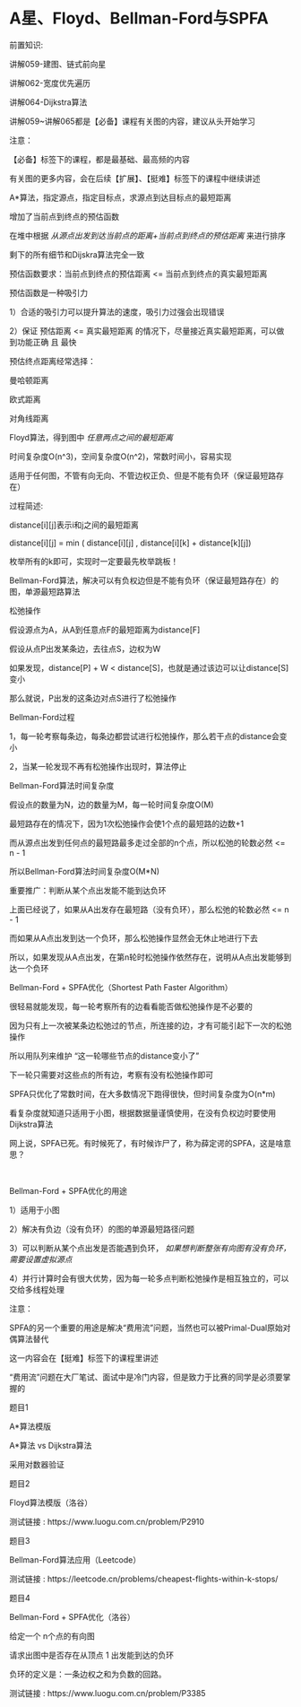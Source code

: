 # A星、Floyd、Bellman-Ford与SPFA

前置知识:

讲解059\-建图、链式前向星

讲解062\-宽度优先遍历

讲解064\-Dijkstra算法

讲解059~讲解065都是【必备】课程有关图的内容，建议从头开始学习

注意：

【必备】标签下的课程，都是最基础、最高频的内容

有关图的更多内容，会在后续【扩展】、【挺难】标签下的课程中继续讲述

A\*算法，指定源点，指定目标点，求源点到达目标点的最短距离

增加了当前点到终点的预估函数

在堆中根据  _从源点出发到达当前点的距离\+当前点到终点的预估距离_  来进行排序

剩下的所有细节和Dijskra算法完全一致

预估函数要求：当前点到终点的预估距离 <= 当前点到终点的真实最短距离

预估函数是一种吸引力

1）合适的吸引力可以提升算法的速度，吸引力过强会出现错误

2）保证 预估距离 <= 真实最短距离 的情况下，尽量接近真实最短距离，可以做到功能正确 且 最快

预估终点距离经常选择：

曼哈顿距离

欧式距离

对角线距离

Floyd算法，得到图中 _任意两点之间的最短距离_

时间复杂度O\(n^3\)，空间复杂度O\(n^2\)，常数时间小，容易实现

适用于任何图，不管有向无向、不管边权正负、但是不能有负环（保证最短路存在）

过程简述:

distance\[i\]\[j\]表示i和j之间的最短距离

distance\[i\]\[j\] = min \( distance\[i\]\[j\] \, distance\[i\]\[k\] \+ distance\[k\]\[j\]\)

枚举所有的k即可，实现时一定要最先枚举跳板！

Bellman\-Ford算法，解决可以有负权边但是不能有负环（保证最短路存在）的图，单源最短路算法

松弛操作

假设源点为A，从A到任意点F的最短距离为distance\[F\]

假设从点P出发某条边，去往点S，边权为W

如果发现，distance\[P\] \+ W < distance\[S\]，也就是通过该边可以让distance\[S\]变小

那么就说，P出发的这条边对点S进行了松弛操作

Bellman\-Ford过程

1，每一轮考察每条边，每条边都尝试进行松弛操作，那么若干点的distance会变小

2，当某一轮发现不再有松弛操作出现时，算法停止

Bellman\-Ford算法时间复杂度

假设点的数量为N，边的数量为M，每一轮时间复杂度O\(M\)

最短路存在的情况下，因为1次松弛操作会使1个点的最短路的边数\+1

而从源点出发到任何点的最短路最多走过全部的n个点，所以松弛的轮数必然 <= n \- 1

所以Bellman\-Ford算法时间复杂度O\(M\*N\)

重要推广：判断从某个点出发能不能到达负环

上面已经说了，如果从A出发存在最短路（没有负环），那么松弛的轮数必然 <= n \- 1

而如果从A点出发到达一个负环，那么松弛操作显然会无休止地进行下去

所以，如果发现从A点出发，在第n轮时松弛操作依然存在，说明从A点出发能够到达一个负环

Bellman\-Ford \+ SPFA优化（Shortest Path Faster Algorithm）

很轻易就能发现，每一轮考察所有的边看看能否做松弛操作是不必要的

因为只有上一次被某条边松弛过的节点，所连接的边，才有可能引起下一次的松弛操作

所以用队列来维护 “这一轮哪些节点的distance变小了”

下一轮只需要对这些点的所有边，考察有没有松弛操作即可

SPFA只优化了常数时间，在大多数情况下跑得很快，但时间复杂度为O\(n\*m\)

看复杂度就知道只适用于小图，根据数据量谨慎使用，在没有负权边时要使用Dijkstra算法

网上说，SPFA已死。有时候死了，有时候诈尸了，称为薛定谔的SPFA，这是啥意思？

![](img/%E7%AE%97%E6%B3%95%E8%AE%B2%E8%A7%A3065%E3%80%90%E5%BF%85%E5%A4%87%E3%80%91A%E6%98%9F%E3%80%81Floyd%E3%80%81Bellman-Ford%E4%B8%8ESPFA0.gif)

Bellman\-Ford \+ SPFA优化的用途

1）适用于小图

2）解决有负边（没有负环）的图的单源最短路径问题

3）可以判断从某个点出发是否能遇到负环， _如果想判断整张有向图有没有负环，需要设置虚拟源点_

4）并行计算时会有很大优势，因为每一轮多点判断松弛操作是相互独立的，可以交给多线程处理

注意：

SPFA的另一个重要的用途是解决“费用流”问题，当然也可以被Primal\-Dual原始对偶算法替代

这一内容会在【挺难】标签下的课程里讲述

“费用流”问题在大厂笔试、面试中是冷门内容，但是致力于比赛的同学是必须要掌握的

题目1

A\*算法模版

A\*算法 vs Dijkstra算法

采用对数器验证

题目2

Floyd算法模版（洛谷）

测试链接 : https://www\.luogu\.com\.cn/problem/P2910

题目3

Bellman\-Ford算法应用（Leetcode）

测试链接 : https://leetcode\.cn/problems/cheapest\-flights\-within\-k\-stops/

题目4

Bellman\-Ford \+ SPFA优化（洛谷）

给定一个 n个点的有向图

请求出图中是否存在从顶点 1 出发能到达的负环

负环的定义是：一条边权之和为负数的回路。

测试链接 : https://www\.luogu\.com\.cn/problem/P3385

